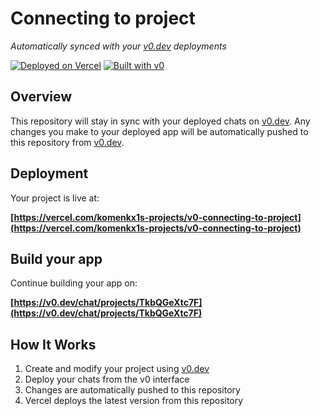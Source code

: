 # Connecting to project

*Automatically synced with your [v0.dev](https://v0.dev) deployments*

[![Deployed on Vercel](https://img.shields.io/badge/Deployed%20on-Vercel-black?style=for-the-badge&logo=vercel)](https://vercel.com/komenkx1s-projects/v0-connecting-to-project)
[![Built with v0](https://img.shields.io/badge/Built%20with-v0.dev-black?style=for-the-badge)](https://v0.dev/chat/projects/TkbQGeXtc7F)

## Overview

This repository will stay in sync with your deployed chats on [v0.dev](https://v0.dev).
Any changes you make to your deployed app will be automatically pushed to this repository from [v0.dev](https://v0.dev).

## Deployment

Your project is live at:

**[https://vercel.com/komenkx1s-projects/v0-connecting-to-project](https://vercel.com/komenkx1s-projects/v0-connecting-to-project)**

## Build your app

Continue building your app on:

**[https://v0.dev/chat/projects/TkbQGeXtc7F](https://v0.dev/chat/projects/TkbQGeXtc7F)**

## How It Works

1. Create and modify your project using [v0.dev](https://v0.dev)
2. Deploy your chats from the v0 interface
3. Changes are automatically pushed to this repository
4. Vercel deploys the latest version from this repository

